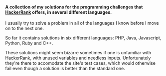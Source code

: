 #### A collection of my solutions for the programming challenges that [HackerRank](https://www.hackerrank.com) offers, in several different languages.

I usually try to solve a problem in all of the languages I know before I move on to the next one.

So far it contains solutions in six different languages: PHP, Java, Javascript, Python, Ruby and C++.

These solutions might seem bizarre sometimes if one is unfamiliar with HackerRank, with unused variables and needless inputs. Unfortunately they're there to accomodate the site's test cases, which would otherwise fail even though a solution is better than the standard one.
